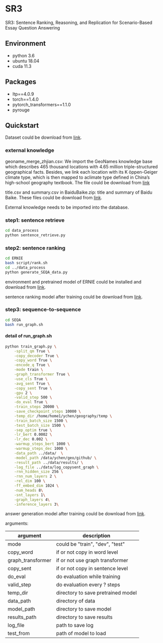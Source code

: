 # SR3

SR3: Sentence Ranking, Reasoning, and Replication for Scenario-Based Essay Question Answering

## Environment

- python 3.6
- ubuntu 18.04
- cuda 11.3

## Packages

- ltp==4.0.9
- torch==1.4.0
- pytorch_transformers==1.1.0
- pyrouge

## Quickstart

Dataset could be download from [link](https://github.com/nju-websoft/GeoSEQA).

### external knowledge

geoname_merge_zhjian.csv: We  import  the  GeoNames  knowledge base which describes 465 thousand locations with 4.65  million  triple-structured  geographical  facts. Besides,  we  link  each  location  with  its  K ̈oppen-Geiger  climate  type,  which  is  then  mapped  to  aclimate  type  defined  in  China’s  high-school  geography textbook. The file could be download from [link](https://drive.google.com/file/d/107qItFVDlTUPJXkJArpoKfPCpV3bFecX/view?usp=sharing)

title.csv and summary.csv in BaiduBaike.zip: title and summary of Baidu Baike. These files could be download from [link](https://drive.google.com/file/d/18Xzn0of7S-EoeqBVX8iIEyKfa40hoKYu/view?usp=sharing).

External knowledge needs to be imported into the database.

### step1: sentence retrieve

```bash
cd data_process
python sentence_retrieve.py
```

### step2: sentence ranking

```bash
cd ERNIE
bash script/rank.sh
cd ../data_process
python generate_SEQA_data.py
```

environment and pretrained model of ERNIE could be installed and download from [link](https://github.com/PaddlePaddle/ERNIE).

sentence ranking model after training could be download from [link](https://drive.google.com/file/d/1noA5I7jlqglSrfjb1GsWy7qcHtGF6QXc/view?usp=sharing).

### step3: sequence-to-sequence

```bash
cd SEQA
bash run_graph.sh
```

#### detail of run_graph.sh

```bash
python train_graph.py \
    -split_qm True \
    -copy_decoder True \
    -copy_word True \
    -encode_q True \
    -mode train \
    -graph_transformer True \
    -use_cls True \
    -avg_sent True \
    -copy_sent True \
    -gpu 2 \
    -valid_step 500 \
    -do_eval True \
    -train_steps 20000 \
    -save_checkpoint_steps 10000 \
    -temp_dir /home/home1/ychen/geography/temp \
    -train_batch_size 1500 \
    -test_batch_size 1500 \
    -sep_optim true \
    -lr_bert 0.0002 \
    -lr_dec 0.002 \
    -warmup_steps_bert 1000 \
    -warmup_steps_dec 1000 \
    -data_path ../data/  \
    -model_path /data/ychen/geo/github/ \
    -result_path ../data/results/ \
    -log_file ../data/log_copysent_graph \
    -rnn_hidden_size 256 \
    -rnn_num_layers 2 \
    -rel_dim 100 \
    -ff_embed_dim 1024 \
    -num_heads 8\
    -snt_layers 1\
    -graph_layers 4\
    -inference_layers 3\
```
answer generation model after training could be download from [link](https://drive.google.com/file/d/11VKNSdH9NxerKcZf3Tql26-qa1-XcghD/view?usp=sharing).

arguments:

| argument          | description                        |
| ----------------- | ---------------------------------- |
| mode              | could be "train", "dev", "test"    |
| copy_word         | if or not copy in word level       |
| graph_transformer | if or not use graph transformer    |
| copy_sent         | if or not copy in sentence level   |
| do_eval           | do evaluation while training       |
| valid_step        | do evaluation every ? steps        |
| temp_dir          | directory to save pretrained model |
| data_path         | directory of data                  |
| model_path        | directory to save model            |
| results_path      | directory to save results          |
| log_file          | path to save log                   |
| test_from         | path of model to load              |



